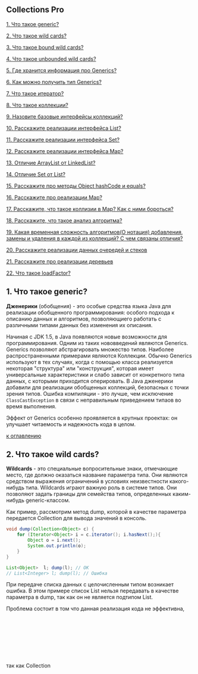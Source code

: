 ## Collections Pro

[1. Что такое generic?](#1-Что-такое-generic)

[2. Что такое wild cards?](#2-Что-такое-wild-cards)

[3. Что такое bound wild cards?](#3-Что-такое-bound-wild-cards)

[4. Что такое unbounded wild cards?](#4-Что-такое-unbounded-wild-cards)

[5. Где хранится информация про Generics?](#5-Где-хранится-информация-про-generics)

[6. Как можно получить тип Generics?](#6-Как-можно-получить-тип-generics)

[7. Что такое итератор?](#7-Что-такое-итератор)

[8. Что такое коллекции?](#8-Что-такое-коллекции)

[9. Назовите базовые интерфейсы коллекций?](#9-Назоваите-базовые-интерфейсы-коллекций)

[10. Расскажите реализации интерфейса List?](#10-Расскажите-реализации-интерфейса-list)

[11. Расскажите реализации интерфейса Set?](#11-Расскажите-реализации-интерфейса-set)

[12. Расскажите реализации интерфейса Map?](#12-Расскажите-реализации-интерфейса-map)

[13. Отличие ArrayList от LinkedList?](#13-Отличие-arraylist--linkedlist)

[14. Отличие Set от List?](#14-Отличие-set-от-list)

[15. Расскажите про методы Object hashCode и equals?](#15-Расскажите-про-методы-object-hashcode-и-equals)

[16. Расскажите про реализации Map?](#16-Расскажите-про-реализации-map)

[17. Расскажите, что такое коллизии в Map? Как с ними бороться?](#17-Расскажите-что-такое-коллизии-в-map-как-с-ними-бороться)

[18. Расскажите, что такое анализ алгоритма?](#18-Расскажите-что-такое-анализ-алгоритма)

[19. Какая временная сложность алгоритмов(O нотация) добавления, замены и удаления в каждой из коллекций? С чем связаны отличия?](#19-Какая-временная-сложность-o-нотация-добавления-замены-и-удаления-в-каждой-из-коллекций-с-чем-связаны-отличия)

[20. Расскажите реализации данных очередей и стеков](#20-Расскажите-реализации-данных-очередей-и-стеков)

[21. Расскажите про реализации деревьев](#21-Расскажите-про-реализации-деревьев)

[22. Что такое loadFactor?](#22-Что-такое-loadfactor)

## 1. Что такое generic?

**Дженерики** (обобщения) - это особые средства языка Java для реализации обобщенного программирования: особого подхода 
к описанию данных и алгоритмов, позволяющиего работать с различными типами данных без изменения их описания.

Начиная с JDK 1.5, в Java появляются новые возможности для программирования. Одним из таких нововведений являются 
Generics. Generics позволяют абстрагировать множество типов. Наиболее распространенными примерами являются Коллекции.
Обычно Generics используют в тех случаях, когда с помощью класса реализуется некоторая "структура" или
"конструкция", которая имеет универсальные характеристики и слабо зависит от конкретного типа данных, с которыми
приходится оперировать. В Java дженерики добавили для реализации обобщенных коллекций, безопасных с точки зрения типов. 
Ошибка компиляции - это лучше, чем исключение `ClassCastException` в связи с неправильным приведением типаов во время 
выполнения.

Эффект от Generics особенно проявляется в крупных проектах: он улучшает читаемость и надежность кода в целом.

[к оглавлению](#Collections-Pro)

## 2. Что такое wild cards?

**Wildcards** - это специальные вопросительные знаки, отмечающие место, где должно оказаться название параметра типа. 
Они являются средством выражения ограничений в условиях неизвестности какого-нибудь типа. Wildcards играют важную роль в 
системе типов. Они позволяют задать границы для семейства типов, определенных каким-нибудь generic-классом. 

Как пример, рассмотрим метод dump, которой в качестве параметра передается Collection<Object> для вывода значений в 
консоль.

```java
void dump(Collection<Object> c) {
    for (Iterator<Object> i = c.iterator(); i.hasNext();){
        Object o = i.next();
        System.out.println(o);
    }
}

List<Object>  l; dump(l); // ОК
// List<Integer> l; dump(l); // Ошибка
```

При передаче списка данных с целочисленным типом возникает ошибка. В этом примере список List<Integer> нельзя передавать
в качестве параметра в dump, так как он не является подтипом List<Object>.

Проблема состоит в том что данная реализация кода не эффективна, так как Collection<Object> не является полностью 
родительской коллекцией всех остальных коллекций, грубо говоря Collection<Object> имеет ограничения. Для решения этой 
проблемы используется Wildcard ("?"), который не имеет ограничения в использовании, то есть имеет соответствие с любым 
типом, и в этом его плюсы. И теперь, мы можем вызвать это с любым типом коллекции.

```java
void dump(Collection<?> c) {
   for (Iterator<?> i = c.iterator(); i.hasNext();) {
       Object o = i.next();
       System.out.println(o);
   }
}
```

[к оглавлению](#Collections-Pro)

## 3. Что такое bound wild cards?

**Bound wild cards** - это ограничение сверху или снизу, для `upper bounded wildcard` имеет вид <? extends P> и для 
`lower bounded wildcard` <? super P>. Где `P` представляет собой границу.

`List<? extends Number>` может содержать объекты, класс которых является Number или наследуется от Number. 

`List<? super Number>` может содержать объекты, класс которых Number или у которых Number является наследником.

Для выбора типа используют принцип PECS (`Producer Extends` `Consumer Super`)
+ `extends` - когда надо только получать данные из объекта. Метод передает данные в аргумент.
+ `super` - когда надо надо только вставлять данные в объект. Метод читает данные из аргумента.
+ не использовать `wildcard`, когда требуется и получать и вставлять данные в структуру.

[к оглавлению](#Collections-Pro)

## 4. Что такое unbounded wild cards?

**Unbounded wild cards** - это дженерики вида <?>, что означает, что тип может быть чем угодно, т.е. он имеет 
соответствие с любым типом. По сути это wildcard с неограниченным символом подстановки.

На самом деле такой "неограниченный" wildcard всё-таки ограничен, сверху. Запись вида Collection<?> равносильна 
Collection<? extends Object>, а значит - коллекция может содержать объекты любого класса, так как все классы в Java 
наследуются от Object - поэтому подстановка называется неограниченной.

[к оглавлению](#Collections-Pro)

## 5. Где хранится информация про Generics?

Только в исходном коде до момента компиляции

[к оглавлению](#Collections-Pro)

## 6. Как можно получить тип Generics?

По сути это невозможно, если речь о runtime'e, т.к. все стирается до Object'a, если речь не идет о классах, которые 
наследовались от дженерик-класса с конкретными типами, то можно через отражение (reflection) получить эту информацию.

```java
import java.lang.reflect.ParameterizedType;
import java.util.ArrayList;

public class FloatList extends ArrayList<Float> {
    public static void main(String[] args) {
        ArrayList<Float> list = new FloatList();
        Class actual = list.getClass();
        ParameterizedType type = (ParameterizedType) actual.getGenericSuperclass();
        System.out.println(type);
        Class parameter = (Class) type.getActualTypeArguments()[0];
        System.out.println(parameter);
    }
}
```

[к оглавлению](#Collections-Pro)

## 7. Что такое итератор?

Шаблон "итератор" позволяет последовательно получить элементы набора данных. Шаблон итератор описывается интерфейсом - 
java.util.Iterator. Шаблон итератор используется в коллекциях, базах данных, чтении файлов.

Основные методы:
`hasNext()` - проверяет, есть ли следующий элемент.
`next()` - возвращает первый элемент ячейки. Второй вызов метода вернет второй элемент и т.д. Сдвигает указатель 
итератора. Указатель - это ссылка на элемент, котрый нужно вернуть.

В стандартной бибилиотеке Java существует 2 интерфейса это `Iterable` и `Iterator`:
+ `Iterable` - вынуждает реализовать метод возвращающий итератор.
+ `Iterator` - вернуть объект итератора.

[к оглавлению](#Collections-Pro)

## 8. Что такое коллекции?

**Коллекции** - это хранилища, поддерживающие различные способы накопения и упорядочивания объектов с целью обеспечения
эффективного доступа к ним.

Они представляют собой реализации абстрактных структур данных, поддерживающих различные способы хранения данных, а также
операции добавления, удаления и изменения элементов. Т.е. это набор интерфейсов и реализующих их классов.

[к оглавлению](#Collections-Pro)

## 9. Назовите базовые интерфейсы коллекций?

Если я правильно понял вопрос:

+ **Collection**: базовый интерфейс для всех коллекций и других интерфейсов коллекций. Здесь определены основные методы 
для манипуляции с данными. Поиск (`contains`), вставка (`add`, `addAll`), удаление (`remove`, `removeAll`, `clear`).
  
+ **Map**: предназначен для созданий структур данных в виде словаря, где каждый элемент имеет определенный ключ и 
  значение. В отличии от других интерфейсов коллекций не наследуются от интерфеса `Collection`.

Если я неправильно понял вопрос:

+ **Queue**: представляет функционал для структур данных в виде очереди.

+ **List**: представляет функциональность простых списков.

+ **Set**: используется для хранения множеств уникальных объектов.

[к оглавлению](#Collections-Pro)

## 10. Расскажите реализации интерфейса List?

**`ArrayList`** - В основе реализации этого списка лежит массив. Но при этом ArrayList позволяет справиться с самой 
важной проблемой массивов - неизменяемость размера массива. Это значит, что ArrayList может менять свой размер во 
время исполнения программы и при этом нет строгого требования указывать размерность при создании объекта ArrayList.
  
+ ArrayList может хранить элементы абсолютно любых типов;
+ ArrayList может хранить значения null;
+ ArrayList допускает хранение дубликатов;

**`LinkedList`** - класс, который реализует два интерфейса List и Deque. Этим обеспечивает возможность создавать 
двунаправленные(те, которые можно обходить в обоих направлениях) очереди из любых(в том числе и null) элементов. Каждый 
объект помещенный в связанный список, является узлом (для этого используются объекты вложенного класса Node). Каждый 
узел содержит в себе элемент который мы добавили, а также ссылку на предыдущий и следующий узел.

**`Vector`** - реализует динамический массив. Он похож на ArrayList, но с двумя отличиями:

+ Vector синхронизирован.
+ Vector содержит много устаревших методов, который не являются частью структуры коллекций.

**`Stack`** - является подклассом Vector, который реализует простой механизм типа "последний пошел - первый вышел" 
  (LIFO). 

[к оглавлению](#Collections-Pro)

## 11. Расскажите реализации интерфейса Set?

**`HashSet`** - это коллекция, которая не позволяет хранить одинаковые объекты (как и любой Set). HashSet инкапсулирует 
в себе объект HashMap, поэтому для хранения используется хэш-таблица. При этом ключами в таблице будут значения, которые
мы поместили в HashSet, а значения, которые соответствуют этим ключам - будут значения null. Для того, чтобы 
использовать HashSet для хранения объектов, описанных классами собственной реализации, необходимо переопределять методы
hashCode() и equals(). Класс HashSet не гарантирует упорядоченности элементов, поскольку процесс хэширования не 
позволяет сделать в итоге отсортированный набор данных.

**`LinkedHashSet`** - расширяет класс HashSet, при этом он не добавляет никаких новых методов. Но в отличие от HashSet,
LinkedHashSet поддерживает связанный список элементов множества в том порядке, в котором они были добавлены в множество.
Это значит, что когда будет выполняться перебор элементов с приминением итератора - элементы будут извлечены в том 
порядке, в каком они были добавлены.

**`TreeSet`** - представляет собой структуру данных в виде дерева, в котором все объекты хранятся в отсортированном по 
возрастанию порядке. TreeSet инкапсулирует в себе TreeMap, который в свою очередь использует сбалансированное бинарное 
красно-черное дерево для хранения элементов.

[к оглавлению](#Collections-Pro)

## 12. Расскажите реализации интерфейса Map?

**`HashMap`** - реализация карты на основе хеш-таблицы. Поиск и вставка пар занимает небольшое постоянное время. 
Производительность можно настроить, указав в конструкторах особые значения для *емкости* и *коэффициента загрузки*.

**`LinkedHashMap`** - Похожа на HashMap, однако при переборе выдает пары в порядке их добавления, или согласно принципу
LRU("наименее используемые идут первыми", least-recently-used). Лишь немногим медленнее HashMap, за исключением процесса
перечисления элементов, где она быстрее за счет внутреннего связанного списка, отвечающего за хранение порядка 
добавления элементов.

**`TreeMap`** - Реализация карты на базе красно-черного дерева. При просмотре ключей или пар видно, что они соблюдают
определенный порядок (который определяется интерфейсами Comparable или Comparator). Область применения карты TreeMap - 
выдача результатов в отсортированном виде. Карта TreeMap - единственная карта с методом subMap(), который позволяет
выделять из карты некоторую её часть.

**`WeakHashMap`** - Карта, состоящая из "слабых" ключей, которые не препятствуют освобождению объектов, на которые 
ссылается карта. Разработана для решения определенного класса задач. Если за пределами карты ссылок на ключ нет, он 
может быть удален уборщиком мусора.

**`ConcurrentHashMap`** - Потоково-безопасная версия Map, не использующая синхронизационную блокировку.

**`IdentityHashMap`** - Хеш-таблица, использующая для сравнения ключей оператор == вместо метода equals(). Применяется
в особых случаях, не для рядовых целей.

[к оглавлению](#Collections-Pro)

## 13. Отличие ArrayList от LinkedList?

**ArrayList - основан на динамическом массиве**, хранит свои элементы в массиве.
(используют, если элементы чаще читаются, чем добавляются)

**+** быстрая навигация по коллекции - осуществляется быстрый поиск элементов;

**+** меньше расходует памяти на хранение элементов;

**-** увеличение `ArrayList` происходит медленно;

**-** при вставке или удалении элемента в середину или в начало, приходится переписывать все элементы;

**LinkedList - двунаправленный список (цепочка)**, хранит элементы в объектах `Node<E>`, у которых есть ссылки на
предыдущий и следующий элементы (используют, если элементы чаще добавляются, чем читаются)

**+** быстрая вставка и удаление в середину списка (переписать `next` и `previous` и всё);

**-** долгий поиск в середине (нужно перебрать все элементы);

Очевидно, что плюсы одного являются минусами второго.
В среднем, сложности одинаковые, но все же `ArrayList` предпочтительнее использовать.
`LinkedList` рекомендуется использовать, только когда преобладает удаление или вставка в начало или конец списка.

[к оглавлению](#Collections-Pro)

## 14. Отличие Set от List?

**`List<E>`** - упорядоченная коллекция (также известная как список). Пользователь этого интерфейса имеет полный 
контроль над тем, где в списке каждый элемент вставлен. Пользователь может получить доступ к элементам по их 
целочисленному индексу (позиция в списке) и искать элементы.

**`Set<E>`** - это множество. Коллекция, которая не содержит повторяющихся элементов. 

[к оглавлению](#Collections-Pro)

## 15. Расскажите про методы Object hashCode и equals?

`Equals` и `hashCode` являются фундаментальными методами объявленные в классе `Object` и содержатся в стандартных
библиотеках Java.

Метод `equals()` используется для сравнения объектов, а `hashCode()` - для генерации целочисленного кода объекта.
Эти методы широко используются в стандартных библиотеках Java при вставке и извлечению объектов в `HashMap`. Метод
`equals` также используется для обеспечения хранения только уникальных объектов в `HashSet` и других `Set` реализациях,
а также в любых других случаях, когда нужно сравнивать объекты.

Реализация по умолчанию метода `equals()` в классе `java.lang.Object` сравнивает ссылки на адреса в памяти, которые
хранят переменные, и возвращает true только в том случае, если адреса совпадают, другими словами переменные ссылаются
на один и тот же объект.

Java рекомендует переопределять методы `equals()` и `hashCode()`, если предполагается, что сравнение должно
осуществляться в соответствии с бизнес-логикой.

Так как `HashMap` в Java полагается на методы equals() и hashCode() для сравнения своих `key` и `values`, то Java
предлагает следующие правила для переопределения этих методов:

1. Рефлексивность: Объект должен равняться себе самому.

2. Симметричность: если `a.equals(b)` возвращает `true`, то `b.equals(a)` должен тоже вернуть `true`.

3. Транзитивность: если `a.equals(b)` возвращает `true` и `b.equals(с)` тоже возвращает `true`, то `c.equals(a)` тоже
   должен возвращать `true`.

4. Согласованность: повторный вызов метода `equals()` должен возвращать одно и тоже значение до тех пор, пока какое-либо
   значение свойств объекта не будет изменено. То есть, если два объекта равны в Java, то они будут равны пока их
   свойства остаются неизменными.

5. Сравнение `null`: объект должен быть проверен на `null`. Если объект равен `null`, то метод должен вернуть `false`,
   а не `NullPointerException`. Например `a.equals(null)` должен вернуть `false`.

Соглашение между `equals` и `hashCode` в Java:

1. Если объекты равны по результатам выполнения метода `equals`, тогда их `hashCode` должны быть одинаковыми.

2. Если объекта не равны по результатам выполнения метода `equals`, тогда их `hashCode` могут быть как одинаковыми, так
   и разными. Однако для повышенной производительности, лучше, чтобы разные объекты возвращали разные коды.
   
**Метод `equals()` переопределяется так:**
1. Не равны ли ссылки.
2. Не равен `null`.
3. Проверяем что объекты от одного класса.
4. Не равны ли `hashCode`.
5. Не равны состояния полей.

**Метод `hashCode()` переопределяется так:**
1. Сохраните некоторое ненулевое значение (скажем 17) в целочисленной (int) переменной с названием result.
2. Для каждого значимого поля f в вашем классе (значимое поле - это то, которое учитывает метод equals()) вычислите целое (int) значение хеш-кода c. 

Тип данных | Вычисления
--- | --- 
Boolean | c = (f ? 0 : 1)
byte, char, short или int | c = (int) f
long | c = (int) (f ^ (f >>> 32))
float | c = Float.floatToIntBits(f)
double | long l = Double.doubleToLongBits(f);c = (int) (l ^ (l >>> 32));
Object, где метод equals() вызывает equals() для каждого поля | c = f.hashCode()
Массив | К каждому элементу применяются описанные выше правила

3. Скомбинируйте хеш-коды, полученные по указанным формулам: result 37 * result + c;
4. Возвратите result;

[к оглавлению](#Collections-Pro)

## 16. Расскажите про реализации Map?

[Ответ на данный вопрос раскрывается в ответе на вопрос под №12](#12-Расскажите-реализации-интерфейса-map)

[к оглавлению](#Collections-Pro)

## 17. Расскажите, что такое коллизии в Map? Как с ними бороться?

Коллизия - это ситуация, когда не эквивалентные элементы имеют одинаковые хеш-коды. Возникает оттого, что количество
значений хеш-функций меньше (ограничены диапазоном значений типа `int 2^32`), чем вариантов исходных данных.
Вероятность возникновения коллизий оценивает качество хеш-функций.

По простому:

**Коллизия** - это когда для двух объектов вычисляется одинаковый индекс при вычислении хеш-кода и хеша.

Решение: проверить методом `equals()`, что ссылки на объекты не равны.
Для хэш-таблицы в ту же ячейку добавляется еще один объект, за счет того что каждая ячейка - это связанный список.

В Java для разрешения коллизий используется модифицированный метод цепочек. Суть: когда количество элементов в корзине
превышает определенное значение, данная корзина переходит от использования связного списка к использованию
сбалансированного дерева. Но данный метод имеет смысл лишь тогда, когда на элементах хеш-таблицы задан линейный порядок.
Т.е. при использовании данных типа `int` или `double` имеет смысл переходить к дереву поиска, а при использовании
каких-нибудь ссылок на объекты не имеет, т.к. они не реализуют нужный интерфейс.
Такой подход позволяет улучшить производительность с `O(n)` до `O(log(n))`.



[к оглавлению](#Collections-Pro)

## 18. Расскажите, что такое анализ алгоритма?

Анализ алгоритма дает нам понимание того, сколько времени займет решение данной задачи при помощи данного алгоритма.
Эффективность алгоритма оценивается его временной сложностью.

Временная сложность алгоритма – это функция, позволяющая определить,
как быстро увеличивается время работы алгоритма с увеличением объёма данных.

Наиболее часто встречающиеся классы сложности:
+ `O(1)` – константная сложность (т.е. константное время);
+ `О(n)` – линейная сложность;
+ `О(nа)` – полиномиальная сложность;
+ `О(log(n))` – логарифмическая сложность;
+ `O(n*log(n))` – квазилинейная сложность;
+ `O(2n)` – экспоненциальная сложность;
+ `O(n!)` – факториальная сложность.

[к оглавлению](#Collections-Pro)

## 19. Какая временная сложность алгоритмов(O нотация) добавления, замены и удаления в каждой из коллекций? С чем связаны отличия?

+ **`ArrayList`:** индекс - `O(1)`, поиск `O(n)`, вставка `O(n)`, удаление `O(n)`.

+ **`LinkedList`:** индекс - `O(n)`, поиск `O(n)`, вставка `O(1)`, удаление `O(1)`.

+ **Деревья** для всех операций - `O(log(n))`.

+ **Хэш таблицы** для всех операций - `O(1)`, если не считать коллизии.

[Справочник по Java Collections Framework](https://habr.com/ru/post/237043/)

[к оглавлению](#Collections-Pro)

## 20. Расскажите реализации данных очередей и стеков

**`ArrayDeque`** - создает двунаправленную очередь. Реализует интерфейс Deque.

**`LinkedList`** - это двусвязный список. Реализует сразу два интерфейса - List, Deque.

**`PriorityQueue`** - это класс очереди с приоритетом. По умолчанию очередь с приоритетами размещает элементы согласно 
естественному порядку сортировки используя Comparable. Элементу с наименьшим значением присваивается наибольший 
приоритет. Если несколько элементов имеют одинаковый наивысший элемент - связь определяется произвольно. Также можно 
указать специальный порядок размещения, используя Comparator.

**`Stack`** - является подклассом Vector и реализовывает структуру “крайний на вход – первый на выход”.

[к оглавлению](#Collections-Pro)

## 21. Расскажите про реализации деревьев

+ **`TreeMap`** - упорядоченная по ключам. Основана на красно-черных деревьях. Может использовать компаратор в 
  конструкторе. Красно-черные дерево - это самобалансирующееся дерево, которое гарантирует логарифмический рост высоты 
  дерева от числа узлов.

+ **`TreeSet`** - основан на сбалансированном двоичном дереве, в результате элементы упорядочены по возрастанию 
  хеш-кодов. Можно управлять порядком при помощи компаратора.

[к оглавлению](#Collections-Pro)

## 22. Что такое loadFactor?

**loadFactor** - это коэффициент загрузки, равен соотношению `(размер коллекции / колличество элементов)`.
При достижении порогового значения размер коллекции увеличивается.

Например, в хеш-таблице поле, которое показывает насколько заполнен массив, на котором эта таблица основана.
Если на 3/4, то создается новый массив с большим размером и данные перераспределяются.

[к оглавлению](#Collections-Pro)